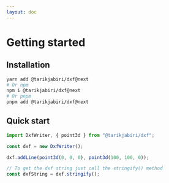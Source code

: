 ```yaml
---
layout: doc
---
```


# Getting started

## Installation

```bash
yarn add @tarikjabiri/dxf@next
# Or npm
npm i @tarikjabiri/dxf@next
# Or pnpm
pnpm add @tarikjabiri/dxf@next
```

## Quick start

```javascript
import DxfWriter, { point3d } from "@tarikjabiri/dxf";

const dxf = new DxfWriter();

dxf.addLine(point3d(0, 0, 0), point3d(100, 100, 0));

// To get the dxf string just call the stringify() method
const dxfString = dxf.stringify();
```
